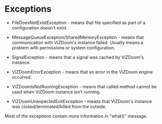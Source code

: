 # Exceptions
* FileDoesNotExistException - means that file specified as part of a configuration doesn't exist.

* MessageQueueException/SharedMemoryException - means that communication with ViZDoom's instance failed. Usually means a problem with permissions or system configuration.

* SignalException - means that a signal was cached by ViZDoom's instance.

* ViZDoomErrorException - means that an error in the ViZDoom engine occurred.

* ViZDoomIsNotRunningException - means that called method cannot be used when ViZDoom instance isn't running.

* ViZDoomUnexpectedExitException - means that ViZDoom's instance was closed/terminated/killed from the outside.

Most of the exceptions contain more information in "what()" message.